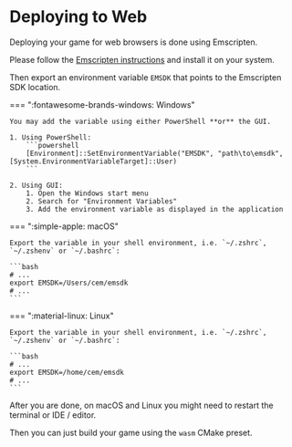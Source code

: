 # Deploying to Web

Deploying your game for web browsers is done using Emscripten.

Please follow the [Emscripten instructions](https://emscripten.org/docs/getting_started/downloads.html) and
install it on your system.

Then export an environment variable `EMSDK` that points to the Emscripten SDK location.

=== ":fontawesome-brands-windows: Windows"

    You may add the variable using either PowerShell **or** the GUI.

    1. Using PowerShell:
        ```powershell
        [Environment]::SetEnvironmentVariable("EMSDK", "path\to\emsdk", [System.EnvironmentVariableTarget]::User)
        ```

    2. Using GUI:
        1. Open the Windows start menu
        2. Search for "Environment Variables"
        3. Add the environment variable as displayed in the application

=== ":simple-apple: macOS"

    Export the variable in your shell environment, i.e. `~/.zshrc`, `~/.zshenv` or `~/.bashrc`:

    ```bash
    # ...
    export EMSDK=/Users/cem/emsdk
    # ...
    ```

=== ":material-linux: Linux"

    Export the variable in your shell environment, i.e. `~/.zshrc`, `~/.zshenv` or `~/.bashrc`:

    ```bash
    # ...
    export EMSDK=/home/cem/emsdk
    # ...
    ```

After you are done, on macOS and Linux you might need to restart the terminal or IDE / editor.

Then you can just build your game using the `wasm` CMake preset.